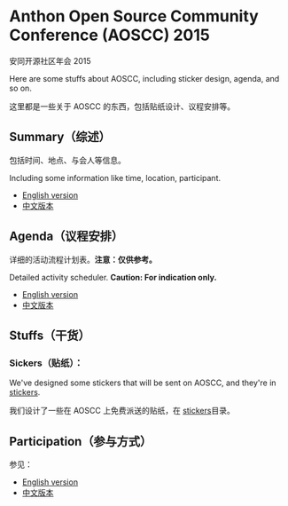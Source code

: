 # Anthon Open Source Community Conference (AOSCC) 2015

安同开源社区年会 2015

Here are some stuffs about AOSCC, including sticker design, agenda, and so on.

这里都是一些关于 AOSCC 的东西，包括贴纸设计、议程安排等。

## Summary（综述）

包括时间、地点、与会人等信息。

Including some information like time, location, participant.

- [English version](summary-en.txt)
- [中文版本](summary-cn.txt)

## Agenda（议程安排）

详细的活动流程计划表。**注意：仅供参考。**

Detailed activity scheduler. **Caution: For indication only.**

- [English version](agenda-en.txt)
- [中文版本](agenda-cn.txt)

## Stuffs（干货）

### Sickers（贴纸）：

We've designed some stickers that will be sent on AOSCC, and they're in [stickers](stickers).

我们设计了一些在 AOSCC 上免费派送的贴纸，在 [stickers](stickers)目录。

## Participation（参与方式）

参见：
- [English version](participate-en.txt)
- [中文版本](participate-cn.txt)

